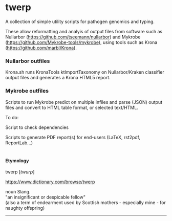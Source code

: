 # twerp

A collection of simple utility scripts for pathogen genomics and typing. 

These allow reformatting and analyis of output files from software such as Nullarbor (https://github.com/tseemann/nullarbor) and Mykrobe (https://github.com/Mykrobe-tools/mykrobe), using tools such as Krona (https://github.com/marbl/Krona).

### Nullarbor outfiles

Krona.sh runs KronaTools ktImportTaxonomy on Nullarbor/Kraken classifier output files and generates a Krona HTML5 report.

### Mykrobe outfiles

Scripts to run Mykrobe predict on multiple infiles and parse (JSON) output files and convert to HTML table format, or selected text/HTML.

To do:

Script to check dependencies

Scripts to generate PDF report(s) for end-users (LaTeX, rst2pdf, ReportLab...)

#

#### Etymology

twerp [<i>twurp</i>]

https://www.dictionary.com/browse/twerp

noun Slang.</br>
"an insignificant or despicable fellow"</br>
(also a term of endearment used by Scottish mothers - especially mine - for naughty offspring)

---
